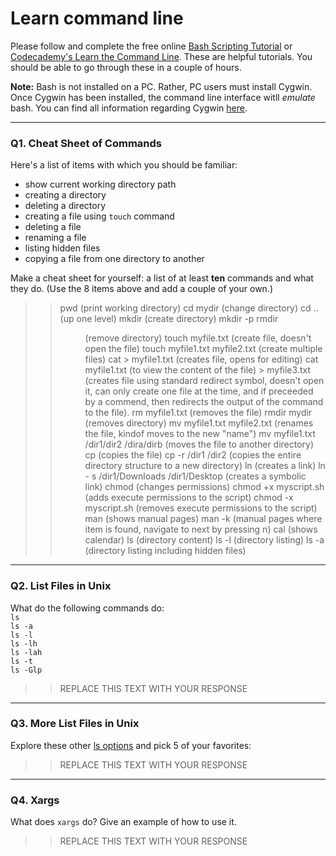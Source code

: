 # Learn command line

Please follow and complete the free online [Bash Scripting Tutorial](https://ryanstutorials.net/bash-scripting-tutorial/) or [Codecademy's Learn the Command Line](https://www.codecademy.com/learn/learn-the-command-line). These are helpful tutorials. You should be able to go through these in a couple of hours.

**Note:** Bash is not installed on a PC. Rather, PC users must install Cygwin. Once Cygwin has been installed, the command line interface witll _emulate_ bash. You can find all information regarding Cygwin [here](https://www.cygwin.com/).

---

### Q1.  Cheat Sheet of Commands  

Here's a list of items with which you should be familiar:  
* show current working directory path
* creating a directory
* deleting a directory
* creating a file using `touch` command
* deleting a file
* renaming a file
* listing hidden files
* copying a file from one directory to another

Make a cheat sheet for yourself: a list of at least **ten** commands and what they do.  (Use the 8 items above and add a couple of your own.)  

> > pwd   (print working directory)
> > cd mydir (change directory)
> > cd .. (up one level)
    mkdir (create directory)
    mkdir -p 
    rmdir <dir>  (remove directory)
    touch myfile.txt (create file, doesn't open the file)
    touch myfile1.txt myfile2.txt (create multiple files)
    cat > myfile1.txt (creates file, opens for editing)
    cat myfile1.txt (to view the content of the file)
    > myfile3.txt (creates file using standard redirect symbol,  doesn't open it, can only create one file at the time, and
                  if preceeded by a commend, then redirects the output of the command to the file).
    rm myfile1.txt (removes the file)
    rmdir mydir (removes directory)
    mv myfile1.txt myfile2.txt (renames the file, kindof moves to the new "name")
    mv myfile1.txt /dir1/dir2 /dira/dirb (moves the file to another directory)
    cp (copies the file)
    cp -r /dir1 /dir2 (copies the entire directory structure to a new directory)
    ln (creates a link)
    ln - s /dir1/Downloads /dir1/Desktop (creates a symbolic link)
    chmod (changes permissions)
    chmod +x myscript.sh (adds execute permissions to the script)
    chmod -x myscript.sh (removes execute permissions to the script)
    man <command> (shows manual pages)
    man -k <item> (manual pages where item is found, navigate to next by pressing n)
    cal (shows calendar)
    ls (directory content)
    ls -l (directory listing)
    ls -a (directory listing including hidden files)
    
 

---

### Q2.  List Files in Unix   

What do the following commands do:  
`ls`  
`ls -a`  
`ls -l`  
`ls -lh`  
`ls -lah`  
`ls -t`  
`ls -Glp`  

> > REPLACE THIS TEXT WITH YOUR RESPONSE

---

### Q3.  More List Files in Unix  

Explore these other [ls options](http://www.techonthenet.com/unix/basic/ls.php) and pick 5 of your favorites:

> > REPLACE THIS TEXT WITH YOUR RESPONSE

---

### Q4.  Xargs   

What does `xargs` do? Give an example of how to use it.

> > REPLACE THIS TEXT WITH YOUR RESPONSE

 

